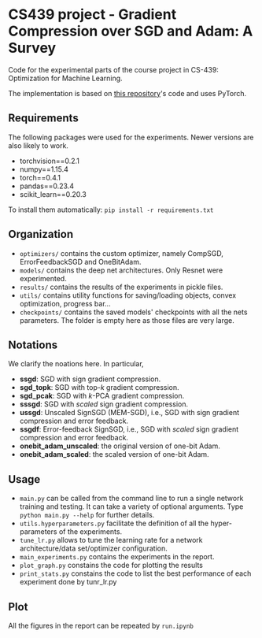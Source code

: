 # CS439 project - Gradient Compression over SGD and Adam: A Survey

Code for the experimental parts of the course project in CS-439: Optimization for Machine Learning.

The implementation is based on [this repository](https://github.com/epfml/error-feedback-SGD)'s code and uses PyTorch.

## Requirements

The following packages were used for the experiments. Newer versions are also likely to work.

- torchvision==0.2.1
- numpy==1.15.4
- torch==0.4.1
- pandas==0.23.4
- scikit_learn==0.20.3

To install them automatically: `pip install -r requirements.txt`

## Organization

- `optimizers/` contains the custom optimizer, namely CompSGD, ErrorFeedbackSGD and OneBitAdam.
- `models/` contains the deep net architectures. Only Resnet were experimented.
- `results/` contains the results of the experiments in pickle files.
- `utils/` contains utility functions for saving/loading objects, convex optimization, progress bar...
- `checkpoints/` contains the saved models' checkpoints with all the nets parameters. The folder is empty here as those files are very large.

## Notations

We clarify the noations here. In particular,

- **ssgd**: SGD with sign gradient compression.
- **sgd_topk**: SGD with top-*k* gradient compression. 
- **sgd_pcak**: SGD with *k*-PCA gradient compression.
- **sssgd**: SGD with *scaled* sign gradient compression.
- **ussgd**: Unscaled SignSGD (MEM-SGD), i.e., SGD with sign gradient compression and error feedback.
- **ssgdf**: Error-feedback SignSGD, i.e., SGD with *scaled* sign gradient compression and error feedback.
- **onebit_adam_unscaled**: the original version of one-bit Adam.
- **onebit_adam_scaled**: the scaled version of one-bit Adam.

## Usage

- `main.py` can be called from the command line to run a single network training and testing. It can take a variety of optional arguments. Type `python main.py --help` for further details.
- `utils.hyperparameters.py` facilitate the definition of all the hyper-parameters of the experiments.
- `tune_lr.py` allows to tune the learning rate for a network architecture/data set/optimizer configuration.
- `main_experiments.py` contains the experiments in the report. 
- `plot_graph.py` constains the code for plotting the results
- `print_stats.py` constains the code to list the best performance of each experiment done by tunr_lr.py

## Plot

All the figures in the report can be repeated by `run.ipynb`